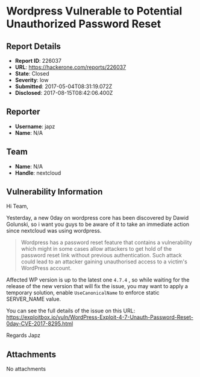 # Wordpress Vulnerable to Potential Unauthorized Password Reset

## Report Details
- **Report ID**: 226037
- **URL**: https://hackerone.com/reports/226037
- **State**: Closed
- **Severity**: low
- **Submitted**: 2017-05-04T08:31:19.072Z
- **Disclosed**: 2017-08-15T08:42:06.400Z

## Reporter
- **Username**: japz
- **Name**: N/A

## Team
- **Name**: N/A
- **Handle**: nextcloud

## Vulnerability Information
Hi Team,

Yesterday, a new 0day on wordpress core has been discovered by Dawid Golunski, so i want you guys to be aware of it to take an immediate action since nextcloud was using wordpress.

>Wordpress has a password reset feature that contains a vulnerability which
might in some cases allow attackers to get hold of the password reset link
without previous authentication. 
Such attack could lead to an attacker gaining unauthorised access to a 
victim's WordPress account.

Affected WP version is up to the latest one `4.7.4` , so while waiting for the release of the new version that will fix the issue, you may want to apply a temporary solution, enable `UseCanonicalName` to enforce static SERVER_NAME value.

You can see the full details of the issue on this URL: https://exploitbox.io/vuln/WordPress-Exploit-4-7-Unauth-Password-Reset-0day-CVE-2017-8295.html

Regards
Japz

## Attachments
No attachments
